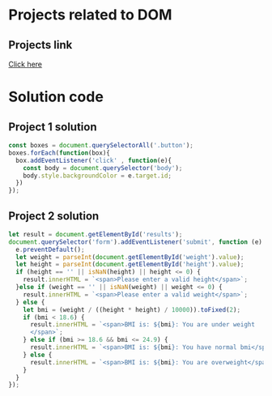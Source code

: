 # Projects related to DOM

## Projects link
[Click here](https://stackblitz.com/edit/dom-project-chaiaurcode?file=index.html)

# Solution code

## Project 1 solution

```javascript
const boxes = document.querySelectorAll('.button');
boxes.forEach(function(box){
  box.addEventListener('click' , function(e){
    const body = document.querySelector('body');
    body.style.backgroundColor = e.target.id;
  })
});

```

## Project 2 solution

```javascript
let result = document.getElementById('results');
document.querySelector('form').addEventListener('submit', function (e) {
  e.preventDefault();
  let weight = parseInt(document.getElementById('weight').value);
  let height = parseInt(document.getElementById('height').value);
  if (height == '' || isNaN(height) || height <= 0) {
    result.innerHTML = `<span>Please enter a valid height</span>`;
  }else if (weight == '' || isNaN(weight) || weight <= 0) {
    result.innerHTML = `<span>Please enter a valid weight</span>`;
  } else {
    let bmi = (weight / ((height * height) / 10000)).toFixed(2);
    if (bmi < 18.6) {
      result.innerHTML = `<span>BMI is: ${bmi}: You are under weight
      </span>`;
    } else if (bmi >= 18.6 && bmi <= 24.9) {
      result.innerHTML = `<span>BMI is: ${bmi}: You have normal bmi</span>`;
    } else {
      result.innerHTML = `<span>BMI is: ${bmi}: You are overweight</span>`;
    }
  }
});

```